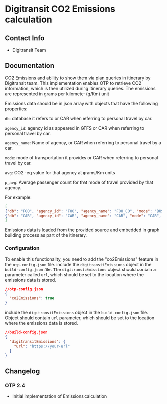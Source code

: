 # Digitransit CO2 Emissions calculation

## Contact Info

- Digitransit Team

## Documentation

CO2 Emissions and ability to show them via plan queries in itinerary by Digitransit team.
This implementation enables OTP to retrieve CO2 information, which is then utilized during 
itinerary queries. The emissions are represented in grams per kilometer (g/Km) unit

Emissions data should be in json array with objects that have the following properties:

`db`: database it refers to or CAR when referring to personal travel by car.

`agency_id`: agency id as appeared in GTFS or CAR when referring to personal travel by car.

`agency_name`: Name of agency, or CAR when referring to personal travel by a car.

`mode`: mode of transportation it provides or CAR when referring to personal travel by car.

`avg`: CO2 -eq value for that agency at grams/Km units

`p_avg`: Average passenger count for that mode of travel provided by that agency.

For example:
```json
[
{"db": "FOO", "agency_id": "FOO", "agency_name": "FOO_CO", "mode": "BUS", "avg": "88.17", "p_avg": 32},
{"db": "CAR", "agency_id": "CAR", "agency_name": "CAR", "mode": "CAR", "avg": "123.7", "p_avg": 1}
]
```

Emissions data is loaded from the provided source and embedded in graph building process
as part of the itinerary.


### Configuration
To enable this functionality, you need to add the "co2Emissions"  feature in the
`otp-config.json` file.  include the `digitransitEmissions` object in the
`build-config.json` file. The `digitransitEmissions` object should contain a parameter called `url`,
which should be set to the location where the emissions data is stored.

```json
//otp-config.json
{
  "co2Emissions": true
}
```
include the `digitransitEmissions` object in the
`build-config.json` file. Object should contain `url` parameter,
which should be set to the location where the emissions data is stored.

```json
//build-config.json
{
  "digitransitEmissions": {
    "url": "https://your-url"
  }
}
```
## Changelog

### OTP 2.4

- Initial implementation of Emissions calculation


